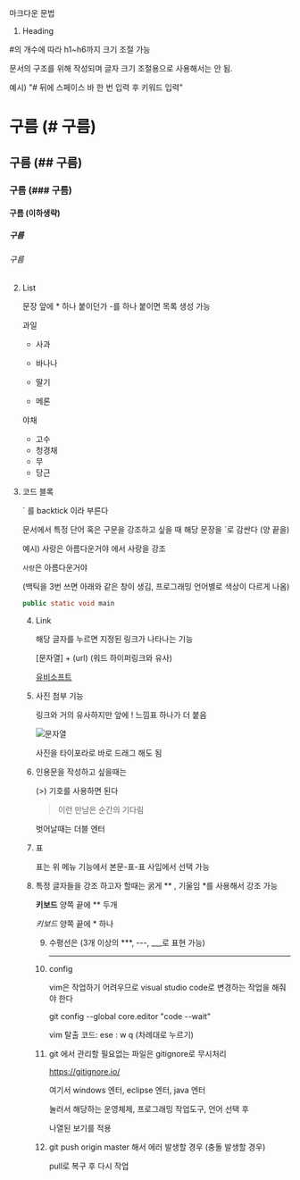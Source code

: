 마크다운 문법 

1. Heading

#의 개수에 따라 h1~h6까지 크기 조절 가능 

문서의 구조를 위해 작성되며 글자 크기 조절용으로 사용해서는 안 됨. 

예시) "# 뒤에 스페이스 바 한 번 입력 후 키워드 입력" 

# 구름 (# 구름) 

## 구름 (## 구름)

### 구름 (### 구름)

#### 구름 (이하생략)

##### 구름

###### 구름



2. List 

   문장 앞에 * 하나 붙이던가 -를 하나 붙이면 목록 생성 가능 

   과일

   * 사과

   * 바나나
   * 딸기
   * 메론 

   

   야채

   - 고수
   - 청경채
   - 무 
   - 당근

   

   

3. 코드 블록 

   ` 를 backtick 이라 부른다 

   문서에서 특정 단어 혹은 구문을 강조하고 싶을 때 해당 문장을 `로 감싼다 (양 끝을)

   

   예시) 사랑은 아름다운거야  에서 사랑을 강조 

   `사랑`은 아름다운거야  

   

   (백틱을 3번 쓰면 아래와 같은 창이 생김, 프로그래밍 언어별로 색상이 다르게 나옴)

   ```java
   public static void main 
   ```

   

   4. Link 

      해당 글자를 누르면 지정된 링크가 나타나는 기능 

      [문자열] +  (url) (워드 하이퍼링크와 유사)

      [유비소프트](ubisoft.com)

      

   5. 사진 첨부 기능

      링크와 거의 유사하지만 앞에 ! 느낌표 하나가 더 붙음 

      ![문자열](url)

      사진을 타이포라로 바로 드래그 해도 됨 

      

   6. 인용문을 작성하고 싶을때는 

      (>) 기호를 사용하면 된다 

      > 이런 만남은 순간의 기다림 

      벗어날때는 더블 엔터 

      

   7. 표 

      표는 위 메뉴 기능에서 본문-표-표 사입에서 선택 가능 

      

   8. 특정 글자들을 강조 하고자 할때는 굵게 ** , 기울임 *를 사용해서 강조 가능 

      **키보드**  양쪽 끝에 ** 두개

      *키보드*  양쪽 끝에 * 하나 

      

      9. 수평선은 (3개 이상의 ***, ---, ___로 표현 가능)

         --------------------

         

      10. config 
      
          vim은 작업하기 어려우므로 visual studio code로 변경하는 작업을 해줘야 한다
      
          git config --global core.editor "code --wait"
      
          vim 탈출 코드: ese : w q (차례대로 누르기)
      
          
      
      11. git 에서 관리할 필요없는 파일은 gitignore로 무시처리 
      
          https://gitignore.io/
      
          여기서 windows 엔터, eclipse 엔터, java 엔터
      
          눌러서  해당하는 운영체제, 프로그래밍 작업도구, 언어 선택 후 
      
          나열된 보기를 적용 
      
      12. git push origin master 해서 에러 발생할 경우 (충돌 발생할 경우)
      
          pull로 복구 후 다시 작업 

